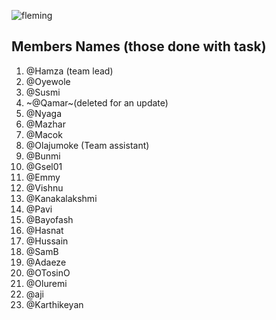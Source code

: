 ![fleming](https://user-images.githubusercontent.com/49978636/89268011-61d0f280-d651-11ea-8fd9-8629ae4a565c.png)
 
## Members Names (those done with task)

1. @Hamza (team lead)
2. @Oyewole 
3. @Susmi 
4. ~@Qamar~(deleted for an update)
5. @Nyaga
6. @Mazhar
7. @Macok
8. @Olajumoke (Team assistant)
9. @Bunmi
10. @Gsel01
11. @Emmy
12. @Vishnu
13. @Kanakalakshmi
14. @Pavi
15. @Bayofash
16. @Hasnat
17. @Hussain
18. @SamB
19. @Adaeze
20. @OTosinO
21. @Oluremi
22. @aji
23. @Karthikeyan
